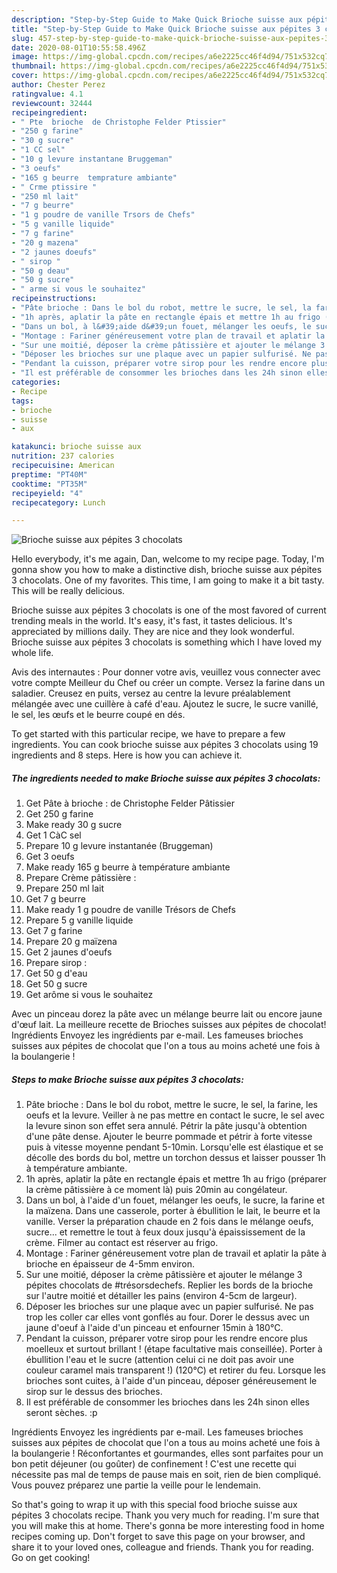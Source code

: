```yaml
---
description: "Step-by-Step Guide to Make Quick Brioche suisse aux pépites 3 chocolats"
title: "Step-by-Step Guide to Make Quick Brioche suisse aux pépites 3 chocolats"
slug: 457-step-by-step-guide-to-make-quick-brioche-suisse-aux-pepites-3-chocolats
date: 2020-08-01T10:55:58.496Z
image: https://img-global.cpcdn.com/recipes/a6e2225cc46f4d94/751x532cq70/brioche-suisse-aux-pepites-3-chocolats-photo-principale-de-la-recette.jpg
thumbnail: https://img-global.cpcdn.com/recipes/a6e2225cc46f4d94/751x532cq70/brioche-suisse-aux-pepites-3-chocolats-photo-principale-de-la-recette.jpg
cover: https://img-global.cpcdn.com/recipes/a6e2225cc46f4d94/751x532cq70/brioche-suisse-aux-pepites-3-chocolats-photo-principale-de-la-recette.jpg
author: Chester Perez
ratingvalue: 4.1
reviewcount: 32444
recipeingredient:
- " Pte  brioche  de Christophe Felder Ptissier"
- "250 g farine"
- "30 g sucre"
- "1 CC sel"
- "10 g levure instantane Bruggeman"
- "3 oeufs"
- "165 g beurre  temprature ambiante"
- " Crme ptissire "
- "250 ml lait"
- "7 g beurre"
- "1 g poudre de vanille Trsors de Chefs"
- "5 g vanille liquide"
- "7 g farine"
- "20 g mazena"
- "2 jaunes doeufs"
- " sirop "
- "50 g deau"
- "50 g sucre"
- " arme si vous le souhaitez"
recipeinstructions:
- "Pâte brioche : Dans le bol du robot, mettre le sucre, le sel, la farine, les oeufs et la levure. Veiller à ne pas mettre en contact le sucre, le sel avec la levure sinon son effet sera annulé. Pétrir la pâte jusqu&#39;à obtention d&#39;une pâte dense. Ajouter le beurre pommade et pétrir à forte vitesse puis à vitesse moyenne pendant 5-10min. Lorsqu&#39;elle est élastique et se décolle des bords du bol, mettre un torchon dessus et laisser pousser 1h à température ambiante."
- "1h après, aplatir la pâte en rectangle épais et mettre 1h au frigo (préparer la crème pâtissière à ce moment là) puis 20min au congélateur."
- "Dans un bol, à l&#39;aide d&#39;un fouet, mélanger les oeufs, le sucre, la farine et la maïzena. Dans une casserole, porter à ébullition le lait, le beurre et la vanille. Verser la préparation chaude en 2 fois dans le mélange oeufs, sucre... et remettre le tout à feux doux jusqu&#39;à épaississement de la crème. Filmer au contact est réserver au frigo."
- "Montage : Fariner généreusement votre plan de travail et aplatir la pâte à brioche en épaisseur de 4-5mm environ."
- "Sur une moitié, déposer la crème pâtissière et ajouter le mélange 3 pépites chocolats de #trésorsdechefs. Replier les bords de la brioche sur l&#39;autre moitié et détailler les pains (environ 4-5cm de largeur)."
- "Déposer les brioches sur une plaque avec un papier sulfurisé. Ne pas trop les coller car elles vont gonflés au four. Dorer le dessus avec un jaune d&#39;oeuf à l&#39;aide d&#39;un pinceau et enfourner 15min à 180°C."
- "Pendant la cuisson, préparer votre sirop pour les rendre encore plus moelleux et surtout brillant ! (étape facultative mais conseillée). Porter à ébullition l&#39;eau et le sucre (attention celui ci ne doit pas avoir une couleur caramel mais transparent !) (120°C) et retirer du feu. Lorsque les brioches sont cuites, à l&#39;aide d&#39;un pinceau, déposer généreusement le sirop sur le dessus des brioches."
- "Il est préférable de consommer les brioches dans les 24h sinon elles seront sèches. :p"
categories:
- Recipe
tags:
- brioche
- suisse
- aux

katakunci: brioche suisse aux 
nutrition: 237 calories
recipecuisine: American
preptime: "PT40M"
cooktime: "PT35M"
recipeyield: "4"
recipecategory: Lunch

---
```



![Brioche suisse aux pépites 3 chocolats](https://img-global.cpcdn.com/recipes/a6e2225cc46f4d94/751x532cq70/brioche-suisse-aux-pepites-3-chocolats-photo-principale-de-la-recette.jpg)

Hello everybody, it's me again, Dan, welcome to my recipe page. Today, I'm gonna show you how to make a distinctive dish, brioche suisse aux pépites 3 chocolats. One of my favorites. This time, I am going to make it a bit tasty. This will be really delicious.

Brioche suisse aux pépites 3 chocolats is one of the most favored of current trending meals in the world. It's easy, it's fast, it tastes delicious. It's appreciated by millions daily. They are nice and they look wonderful. Brioche suisse aux pépites 3 chocolats is something which I have loved my whole life.

Avis des internautes : Pour donner votre avis, veuillez vous connecter avec votre compte Meilleur du Chef ou créer un compte. Versez la farine dans un saladier. Creusez en puits, versez au centre la levure préalablement mélangée avec une cuillère à café d&#39;eau. Ajoutez le sucre, le sucre vanillé, le sel, les œufs et le beurre coupé en dés.


To get started with this particular recipe, we have to prepare a few ingredients. You can cook brioche suisse aux pépites 3 chocolats using 19 ingredients and 8 steps. Here is how you can achieve it.

<!--inarticleads1-->

##### The ingredients needed to make Brioche suisse aux pépites 3 chocolats:

1. Get  Pâte à brioche : de Christophe Felder Pâtissier
1. Get 250 g farine
1. Make ready 30 g sucre
1. Get 1 CàC sel
1. Prepare 10 g levure instantanée (Bruggeman)
1. Get 3 oeufs
1. Make ready 165 g beurre à température ambiante
1. Prepare  Crème pâtissière :
1. Prepare 250 ml lait
1. Get 7 g beurre
1. Make ready 1 g poudre de vanille Trésors de Chefs
1. Prepare 5 g vanille liquide
1. Get 7 g farine
1. Prepare 20 g maïzena
1. Get 2 jaunes d&#39;oeufs
1. Prepare  sirop :
1. Get 50 g d&#39;eau
1. Get 50 g sucre
1. Get  arôme si vous le souhaitez


Avec un pinceau dorez la pâte avec un mélange beurre lait ou encore jaune d&#39;œuf lait. La meilleure recette de Brioches suisses aux pépites de chocolat! Ingrédients Envoyez les ingrédients par e-mail. Les fameuses brioches suisses aux pépites de chocolat que l&#39;on a tous au moins acheté une fois à la boulangerie ! 

<!--inarticleads2-->

##### Steps to make Brioche suisse aux pépites 3 chocolats:

1. Pâte brioche : Dans le bol du robot, mettre le sucre, le sel, la farine, les oeufs et la levure. Veiller à ne pas mettre en contact le sucre, le sel avec la levure sinon son effet sera annulé. Pétrir la pâte jusqu&#39;à obtention d&#39;une pâte dense. Ajouter le beurre pommade et pétrir à forte vitesse puis à vitesse moyenne pendant 5-10min. Lorsqu&#39;elle est élastique et se décolle des bords du bol, mettre un torchon dessus et laisser pousser 1h à température ambiante.
1. 1h après, aplatir la pâte en rectangle épais et mettre 1h au frigo (préparer la crème pâtissière à ce moment là) puis 20min au congélateur.
1. Dans un bol, à l&#39;aide d&#39;un fouet, mélanger les oeufs, le sucre, la farine et la maïzena. Dans une casserole, porter à ébullition le lait, le beurre et la vanille. Verser la préparation chaude en 2 fois dans le mélange oeufs, sucre... et remettre le tout à feux doux jusqu&#39;à épaississement de la crème. Filmer au contact est réserver au frigo.
1. Montage : Fariner généreusement votre plan de travail et aplatir la pâte à brioche en épaisseur de 4-5mm environ.
1. Sur une moitié, déposer la crème pâtissière et ajouter le mélange 3 pépites chocolats de #trésorsdechefs. Replier les bords de la brioche sur l&#39;autre moitié et détailler les pains (environ 4-5cm de largeur).
1. Déposer les brioches sur une plaque avec un papier sulfurisé. Ne pas trop les coller car elles vont gonflés au four. Dorer le dessus avec un jaune d&#39;oeuf à l&#39;aide d&#39;un pinceau et enfourner 15min à 180°C.
1. Pendant la cuisson, préparer votre sirop pour les rendre encore plus moelleux et surtout brillant ! (étape facultative mais conseillée). Porter à ébullition l&#39;eau et le sucre (attention celui ci ne doit pas avoir une couleur caramel mais transparent !) (120°C) et retirer du feu. Lorsque les brioches sont cuites, à l&#39;aide d&#39;un pinceau, déposer généreusement le sirop sur le dessus des brioches.
1. Il est préférable de consommer les brioches dans les 24h sinon elles seront sèches. :p


Ingrédients Envoyez les ingrédients par e-mail. Les fameuses brioches suisses aux pépites de chocolat que l&#39;on a tous au moins acheté une fois à la boulangerie ! Réconfortantes et gourmandes, elles sont parfaites pour un bon petit déjeuner (ou goûter) de confinement ! C&#39;est une recette qui nécessite pas mal de temps de pause mais en soit, rien de bien compliqué. Vous pouvez préparez une partie la veille pour le lendemain. 

So that's going to wrap it up with this special food brioche suisse aux pépites 3 chocolats recipe. Thank you very much for reading. I'm sure that you will make this at home. There's gonna be more interesting food in home recipes coming up. Don't forget to save this page on your browser, and share it to your loved ones, colleague and friends. Thank you for reading. Go on get cooking!
